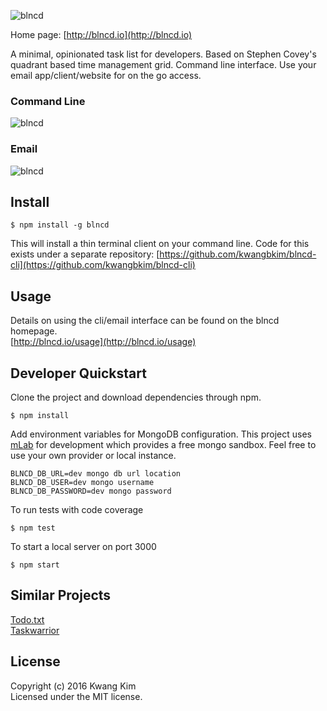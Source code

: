 ![blncd](public/assets/banner.png)

Home page: [http://blncd.io](http://blncd.io)

A minimal, opinionated task list for developers.  Based on Stephen Covey's quadrant based time management grid.  Command line interface.  Use your email app/client/website for on the go access.

### Command Line ###
![blncd](public/assets/blncd-demo.gif)

### Email ###
![blncd](public/assets/email-demo.gif)

## Install

```
$ npm install -g blncd
```

This will install a thin terminal client on your command line.  Code for this exists under a separate repository: [https://github.com/kwangbkim/blncd-cli](https://github.com/kwangbkim/blncd-cli)

## Usage
Details on using the cli/email interface can be found on the blncd homepage.  
[http://blncd.io/usage](http://blncd.io/usage)

## Developer Quickstart
Clone the project and download dependencies through npm.  

```
$ npm install
```

Add environment variables for MongoDB configuration.  This project uses [mLab](https://mlab.com/) for development which provides a free mongo sandbox.  Feel free to use your own provider or local instance.

```
BLNCD_DB_URL=dev mongo db url location
BLNCD_DB_USER=dev mongo username
BLNCD_DB_PASSWORD=dev mongo password
```

To run tests with code coverage

```
$ npm test
```

To start a local server on port 3000

```
$ npm start
```

## Similar Projects
[Todo.txt](https://github.com/ginatrapani/todo.txt-cli)  
[Taskwarrior](https://taskwarrior.org/)

## License
Copyright (c) 2016 Kwang Kim  
Licensed under the MIT license.
